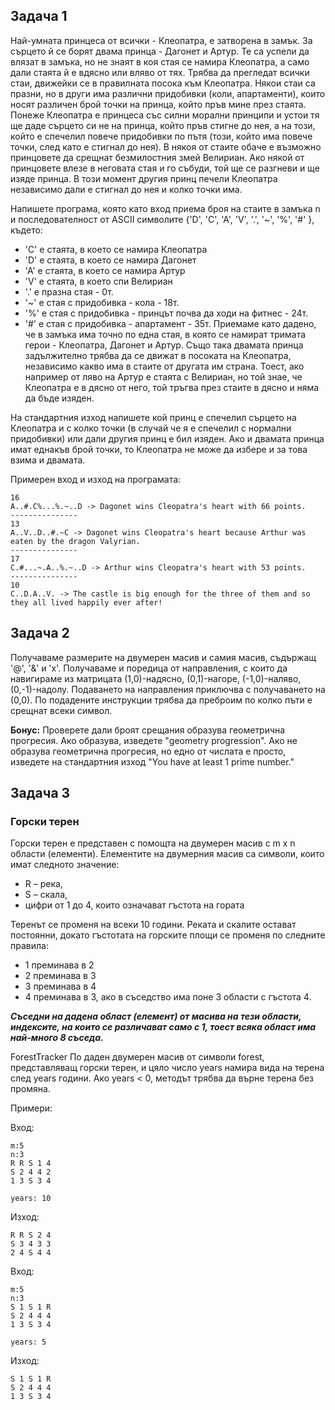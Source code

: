## Задача 1
Най-умната принцеса от всички - Клеопатра, е затворена в замък. За сърцето й се борят двама принца - Дагонет и Артур. Те са успели да влязат в замъка, но не знаят в коя стая се намира Клеопатра, а само дали стаята й е вдясно или вляво от тях. Трябва да прегледат всички стаи, движейки се в правилната посока към Клеопатра. Някои стаи са празни, но в други има различни придобивки (коли, апартаменти), които носят различен брой точки на принца, който пръв мине през стаята. Понеже Клеопатра е принцеса със силни морални принципи и устои тя ще даде сърцето си не на принца, който пръв стигне до нея, а на този, който е спечелил повече придобивки по пътя (този, който има повече точки, след като е стигнал до нея). В някоя от стаите обаче е възможно принцовете да срещнат безмилостния змей Велириан. Ако някой от принцовете влезе в неговата стая и го събуди, той ще се разгневи и ще изяде принца. В този момент другия принц печели Клеопатра независимо дали е стигнал до нея и колко точки има.

Напишете програма, която като вход приема броя на стаите в замъка n и последователност от ASCII символите {'D', 'С', 'А', 'V', '.', '~', '%', '#' }, където:

- 'С' е стаята, в което се намира Клеопатра
- 'D' е стаята, в което се намира Дагонет
- 'А' е стаята, в което се намира Артур
- 'V' е стаята, в което спи Велириан
- '.' е празна стая - 0т.
- '~' е стая с придобивка - кола - 18т.
- '%' е стая с придобивка - принцът почва да ходи на фитнес - 24т.
- '#' e стая с придобивка - апартамент - 35т.
Приемаме като дадено, че в замъка има точно по една стая, в която се намират тримата герои - Клеопатра, Дагонет и Артур. Също така двамата принца задължително трябва да се движат в посоката на Клеопатра, независимо какво има в стаите от другата им страна. Тоест, ако например от ляво на Артур е стаята с Велириан, но той знае, че Клеопатра е в дясно от него, той тръгва през стаите в дясно и няма да бъде изяден.

На стандартния изход напишете кой принц е спечелил сърцето на Клеопатра и с колко точки (в случай че я е спечелил с нормални придобивки) или дали другия принц е бил изяден. Ако и двамата принца имат еднакъв брой точки, то Клеопатра не може да избере и за това взима и двамата.

Примерен вход и изход на програмата:

```
16
А..#.С%...%.~..D -> Dagonet wins Cleopatra's heart with 66 points.
---------------
13
А..V..D..#.~С -> Dagonet wins Cleopatra's heart because Arthur was eaten by the dragon Valyrian.
---------------
17
С.#...~.А..%.~..D -> Arthur wins Cleopatra's heart with 53 points.
---------------
10
С..D.A..V. -> The castle is big enough for the three of them and so they all lived happily ever after!
```

## Задача 2

Получаваме размерите на двумерен масив и самия масив, съдържащ '@', '&' и 'х'. Получаваме и поредица от направления, с които да навигираме из матрицата (1,0)-надясно, (0,1)-нагоре, (-1,0)-наляво, (0,-1)-надолу. Подаването на направления приключва с получаването на (0,0). По подадените инструкции трябва да преброим по колко пъти е срещнат всеки символ.

**Бонус:** Проверете дали броят срещания образува геометрична прогресия. Ако образува, изведете "geometry progression". Ако не образува геометрична прогресия, но едно от числата е просто, изведете на стандартния изход "You have at least 1 prime number."

## Задача 3

### Горски терен

Горски терен е представен с помощта на двумерен масив с m x n области (елементи). Елементите на двумерния масив са символи, които имат следното значение:

- R – река,
- S – скала,
- цифри от 1 до 4, които означават гъстота на гората

Теренът се променя на всеки 10 години. Реката и скалите остават постоянни, докато гъстотата на горските площи се променя по следните правила:

- 1 преминава в 2
- 2 преминава в 3
- 3 преминава в 4
- 4 преминава в 3, ако в съседство има поне 3 области с гъстота 4.

***Съседни на дадена област (елемент) от масива на тези области, индексите, на които се
различават само с 1, тоест всяка област има най-много 8 съседа.***

ForestTracker
По даден двумерен масив от символи forest, представляващ горски терен, и цяло число years намира вида на терена след years години. Aко years < 0, методът трябва да върне терена без промяна.

Примери:

Вход:

```
m:5
n:3
R R S 1 4
S 2 4 4 2
1 3 S 3 4

years: 10
```

Изход:

```
R R S 2 4
S 3 4 3 3
2 4 S 4 4
```

Вход:

```
m:5
n:3
S 1 S 1 R
S 2 4 4 4
1 3 S 3 4

years: 5
```

Изход:

```
S 1 S 1 R
S 2 4 4 4
1 3 S 3 4
```
